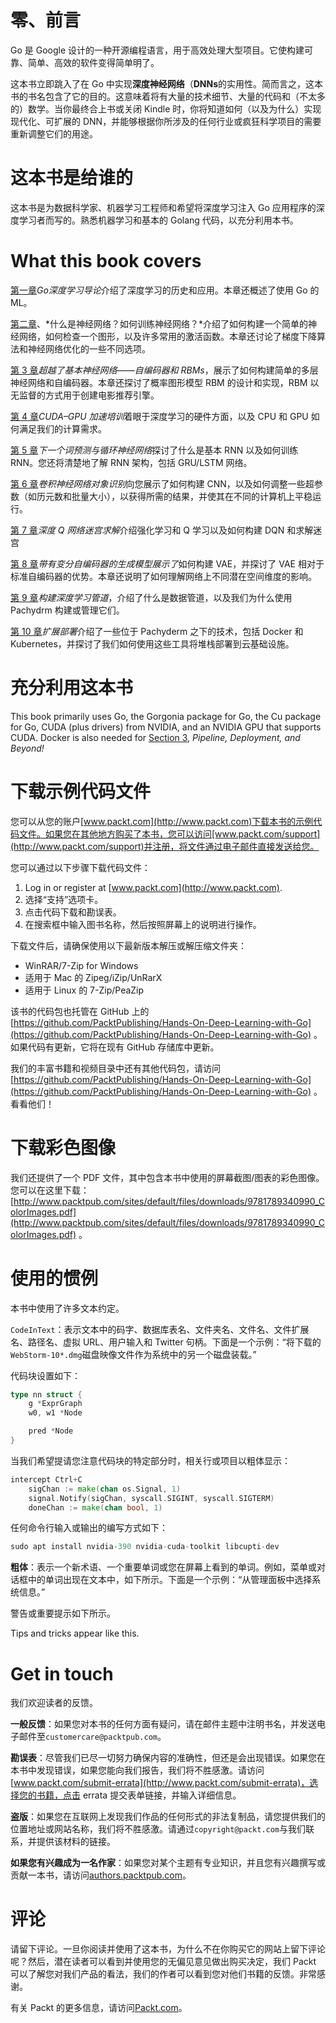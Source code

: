 # 零、前言

Go 是 Google 设计的一种开源编程语言，用于高效处理大型项目。它使构建可靠、简单、高效的软件变得简单明了。

这本书立即跳入了在 Go 中实现**深度神经网络**（**DNNs**的实用性。简而言之，这本书的书名包含了它的目的。这意味着将有大量的技术细节、大量的代码和（不太多的）数学。当你最终合上书或关闭 Kindle 时，你将知道如何（以及为什么）实现现代化、可扩展的 DNN，并能够根据你所涉及的任何行业或疯狂科学项目的需要重新调整它们的用途。

# 这本书是给谁的

这本书是为数据科学家、机器学习工程师和希望将深度学习注入 Go 应用程序的深度学习者而写的。熟悉机器学习和基本的 Golang 代码，以充分利用本书。

# What this book covers

[第一章](01.html)*Go深度学习导论*介绍了深度学习的历史和应用。本章还概述了使用 Go 的 ML。

[第二章](02.html)、*什么是神经网络？如何训练神经网络？*介绍了如何构建一个简单的神经网络，如何检查一个图形，以及许多常用的激活函数。本章还讨论了梯度下降算法和神经网络优化的一些不同选项。

[第 3 章](03.html)*超越了基本神经网络——自编码器和 RBMs*，展示了如何构建简单的多层神经网络和自编码器。本章还探讨了概率图形模型 RBM 的设计和实现，RBM 以无监督的方式用于创建电影推荐引擎。

[第 4 章](04.html)*CUDA–GPU 加速培训*着眼于深度学习的硬件方面，以及 CPU 和 GPU 如何满足我们的计算需求。

[第 5 章](05.html)*下一个词预测与循环神经网络*探讨了什么是基本 RNN 以及如何训练 RNN。您还将清楚地了解 RNN 架构，包括 GRU/LSTM 网络。

[第 6 章](06.html)*卷积神经网络对象识别*向您展示了如何构建 CNN，以及如何调整一些超参数（如历元数和批量大小），以获得所需的结果，并使其在不同的计算机上平稳运行。

[第 7 章](07.html)*深度 Q 网络迷宫求解*介绍强化学习和 Q 学习以及如何构建 DQN 和求解迷宫

[第 8 章](08.html)*带有变分自编码器的生成模型展示了*如何构建 VAE，并探讨了 VAE 相对于标准自编码器的优势。本章还说明了如何理解网络上不同潜在空间维度的影响。

[第 9 章](09.html)*构建深度学习管道*，介绍了什么是数据管道，以及我们为什么使用 Pachydrm 构建或管理它们。

[第 10 章](10.html)*扩展部署*介绍了一些位于 Pachyderm 之下的技术，包括 Docker 和 Kubernetes，并探讨了我们如何使用这些工具将堆栈部署到云基础设施。

# 充分利用这本书

This book primarily uses Go, the Gorgonia package for Go, the Cu package for Go, CUDA (plus drivers) from NVIDIA, and an NVIDIA GPU that supports CUDA. Docker is also needed for [Section 3](sec3.html), *Pipeline, Deployment, and Beyond!* 

# 下载示例代码文件

您可以从您的账户[www.packt.com](http://www.packt.com)下载本书的示例代码文件。如果您在其他地方购买了本书，您可以访问[www.packt.com/support](http://www.packt.com/support)并注册，将文件通过电子邮件直接发送给您。

您可以通过以下步骤下载代码文件：

1.  Log in or register at [www.packt.com](http://www.packt.com).
2.  选择“支持”选项卡。
3.  点击代码下载和勘误表。
4.  在搜索框中输入图书名称，然后按照屏幕上的说明进行操作。

下载文件后，请确保使用以下最新版本解压或解压缩文件夹：

*   WinRAR/7-Zip for Windows
*   适用于 Mac 的 Zipeg/iZip/UnRarX
*   适用于 Linux 的 7-Zip/PeaZip

该书的代码包也托管在 GitHub 上的[https://github.com/PacktPublishing/Hands-On-Deep-Learning-with-Go](https://github.com/PacktPublishing/Hands-On-Deep-Learning-with-Go) 。如果代码有更新，它将在现有 GitHub 存储库中更新。

我们的丰富书籍和视频目录中还有其他代码包，请访问[https://github.com/PacktPublishing/Hands-On-Deep-Learning-with-Go](https://github.com/PacktPublishing/Hands-On-Deep-Learning-with-Go) 。看看他们！

# 下载彩色图像

我们还提供了一个 PDF 文件，其中包含本书中使用的屏幕截图/图表的彩色图像。您可以在这里下载：[http://www.packtpub.com/sites/default/files/downloads/9781789340990_ColorImages.pdf](http://www.packtpub.com/sites/default/files/downloads/9781789340990_ColorImages.pdf) 。

# 使用的惯例

本书中使用了许多文本约定。

`CodeInText`：表示文本中的码字、数据库表名、文件夹名、文件名、文件扩展名、路径名、虚拟 URL、用户输入和 Twitter 句柄。下面是一个示例：“将下载的`WebStorm-10*.dmg`磁盘映像文件作为系统中的另一个磁盘装载。”

代码块设置如下：

```go
type nn struct {
    g *ExprGraph
    w0, w1 *Node

    pred *Node
}
```

当我们希望提请您注意代码块的特定部分时，相关行或项目以粗体显示：

```go
intercept Ctrl+C
    sigChan := make(chan os.Signal, 1)
    signal.Notify(sigChan, syscall.SIGINT, syscall.SIGTERM)
    doneChan := make(chan bool, 1)
```

任何命令行输入或输出的编写方式如下：

```go
sudo apt install nvidia-390 nvidia-cuda-toolkit libcupti-dev
```

**粗体**：表示一个新术语、一个重要单词或您在屏幕上看到的单词。例如，菜单或对话框中的单词出现在文本中，如下所示。下面是一个示例：“从管理面板中选择系统信息。”

警告或重要提示如下所示。

Tips and tricks appear like this.

# Get in touch

我们欢迎读者的反馈。

**一般反馈**：如果您对本书的任何方面有疑问，请在邮件主题中注明书名，并发送电子邮件至`customercare@packtpub.com`。

**勘误表**：尽管我们已尽一切努力确保内容的准确性，但还是会出现错误。如果您在本书中发现错误，如果您能向我们报告，我们将不胜感激。请访问[www.packt.com/submit-errata](http://www.packt.com/submit-errata)，选择您的书籍，点击 errata 提交表单链接，并输入详细信息。

**盗版**：如果您在互联网上发现我们作品的任何形式的非法复制品，请您提供我们的位置地址或网站名称，我们将不胜感激。请通过`copyright@packt.com`与我们联系，并提供该材料的链接。

**如果您有兴趣成为一名作家**：如果您对某个主题有专业知识，并且您有兴趣撰写或贡献一本书，请访问[authors.packtpub.com](http://authors.packtpub.com/)。

# 评论

请留下评论。一旦你阅读并使用了这本书，为什么不在你购买它的网站上留下评论呢？然后，潜在读者可以看到并使用您的无偏见意见做出购买决定，我们 Packt 可以了解您对我们产品的看法，我们的作者可以看到您对他们书籍的反馈。非常感谢。

有关 Packt 的更多信息，请访问[Packt.com](http://www.packt.com/)。